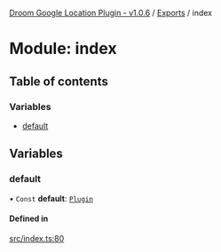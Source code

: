 [Droom Google Location Plugin - v1.0.6](../README.md) / [Exports](../modules.md) / index

# Module: index

## Table of contents

### Variables

- [default](index.md#default)

## Variables

### default

• `Const` **default**: [`Plugin`](../interfaces/interface_plugin.Plugin.md)

#### Defined in

[src/index.ts:80](https://github.com/hitendrarao/location/blob/0bcac8f/src/index.ts#L80)
